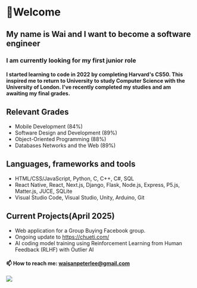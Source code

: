# 🚀Welcome

## My name is Wai and I want to become a software engineer

### I am currently looking for my first junior role

#### I started learning to code in 2022 by completing Harvard's CS50. This inspired me to return to University to study Computer Science with the University of London. I've recently completed my studies and am awaiting my final grades.

## Relevant Grades
- Mobile Development (84%)
- Software Design and Development (89%) 
- Object-Oriented Programming (88%) 
- Databases Networks and the Web (89%)


## Languages, frameworks and tools
- HTML/CSS/JavaScript, Python, C, C++, C#, SQL
- React Native, React, Next.js, Django, Flask, Node.js, Express, P5.js, Matter.js, JUCE, SQLite
- Visual Studio Code, Visual Studio, Unity, Arduino, Git

## Current Projects(April 2025)
- Web application for a Group Buying Facebook group.
- Ongoing update to https://chueti.com/
- AI coding model training using Reinforcement Learning from Human Feedback (RLHF) with Outlier AI

#### 📫 How to reach me: waisanpeterlee@gmail.com

![](https://komarev.com/ghpvc/?username=Halfwai&color=blueviolet)

<!---
Halfwai/Halfwai is a ✨ special ✨ repository because its `README.md` (this file) appears on your GitHub profile.
You can click the Preview link to take a look at your changes.
--->
